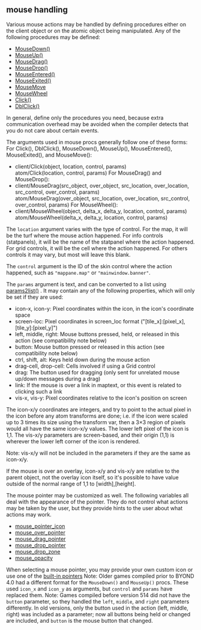 ## mouse handling


Various mouse actions may be handled by defining procedures
either on the client object or on the atomic object being manipulated.
Any of the following procedures may be defined:
-   [MouseDown()](/ref/client/proc/MouseDown.md) 
-   [MouseUp()](/ref/client/proc/MouseUp.md) 
-   [MouseDrag()](/ref/client/proc/MouseDrag.md) 
-   [MouseDrop()](/ref/client/proc/MouseDrop.md) 
-   [MouseEntered()](/ref/client/proc/MouseEntered.md) 
-   [MouseExited()](/ref/client/proc/MouseExited.md) 
-   [MouseMove](/ref/client/proc/MouseMove.md) 
-   [MouseWheel](/ref/client/proc/MouseWheel.md) 
-   [Click()](/ref/client/proc/Click.md) 
-   [DblClick()](/ref/client/proc/DblClick.md) 


In general, define only the procedures you need, because extra
communication overhead may be avoided when the compiler detects that you
do not care about certain events. 

The arguments used in mouse
procs generally follow one of these forms:
For Click(), DblClick(), MouseDown(), MouseUp(), MouseEntered(), MouseExited(), and MouseMove():
+   client/Click(object, location, control, params)\
    atom/Click(location, control, params)
For MouseDrag() and MouseDrop():
+   client/MouseDrag(src_object, over_object, src_location,
    over_location, src_control, over_control, params)\
    atom/MouseDrag(over_object, src_location, over_location,
    src_control, over_control, params)
For MouseWheel():
+   client/MouseWheel(object, delta_x, delta_y, location, control,
    params)\
    atom/MouseWheel(delta_x, delta_y, location, control, params)


The `location` argument varies with the type of control. For
the map, it will be the turf where the mouse action happened. For info
controls (statpanels), it will be the name of the statpanel where the
action happened. For grid controls, it will be the cell where the action
happened. For others controls it may vary, but most will leave this
blank. 

The `control` argument is the ID of the skin control
where the action happened, such as `"mappane.map"` or
`"mainwindow.banner"`. 

The `params` argument is text, and can
be converted to a list using [params2list()](/ref/proc/params2list.md) .
It may contain any of the following properties, which will only be set
if they are used:
-   icon-x, icon-y: Pixel coordinates within the icon, in the icon\'s
    coordinate space
-   screen-loc: Pixel coordinates in screen_loc format
    ("[tile_x]:[pixel_x],[tile_y]:[pixel_y]")
-   left, middle, right: Mouse buttons pressed, held, or released in
    this action (see compatibility note below)
-   button: Mouse button pressed or released in this action (see
    compatibility note below)
-   ctrl, shift, alt: Keys held down during the mouse action
-   drag-cell, drop-cell: Cells involved if using a Grid control
-   drag: The button used for dragging (only sent for unrelated mouse
    up/down messages during a drag)
-   link: If the mouse is over a link in maptext, or this event is
    related to clicking such a link
-   vis-x, vis-y: Pixel coordinates relative to the icon\'s position on
    screen


The icon-x/y coordinates are integers, and try to point to the
actual pixel in the icon before any atom transforms are done; i.e. if
the icon were scaled up to 3 times its size using the transform var,
then a 3×3 region of pixels would all have the same icon-x/y values. The
lower left pixel of the icon is 1,1. The vis-x/y parameters are
screen-based, and their origin (1,1) is wherever the lower left corner
of the icon is rendered. 

Note: vis-x/y will not be included in
the parameters if they are the same as icon-x/y. 

If the mouse
is over an overlay, icon-x/y and vis-x/y are relative to the parent
object, not the overlay icon itself, so it\'s possible to have value
outside of the normal range of 1,1 to [width],[height]. 

The
mouse pointer may be customized as well. The following variables all
deal with the appearance of the pointer. They do not control what
actions may be taken by the user, but they provide hints to the user
about what actions may work.
-   [mouse_pointer_icon](/ref/client/var/mouse_pointer_icon.md) 
-   [mouse_over_pointer](/ref/atom/var/mouse_over_pointer.md) 
-   [mouse_drag_pointer](/ref/atom/var/mouse_drag_pointer.md) 
-   [mouse_drop_pointer](/ref/atom/var/mouse_drop_pointer.md) 
-   [mouse_drop_zone](/ref/atom/var/mouse_drop_zone.md) 
-   [mouse_opacity](/ref/atom/var/mouse_opacity.md) 


When selecting a mouse pointer, you may provide your own custom
icon or use one of the [built-in pointers](/ref/DM/mouse/pointers.md) 
Note: Older games compiled prior to BYOND 4.0 had a different format for
the `MouseDown()` and `MouseUp()` procs. These used `icon_x` and
`icon_y` as arguments, but `control` and `params` have replaced them.
Note: Games compiled before version 514 did not have the `button`
parameter, so they handled the `left`, `middle`, and `right` parameters
differently. In old versions, only the button used in the action (left,
middle, right) was included as a parameter; now all buttons being held
or changed are included, and `button` is the mouse button that changed.